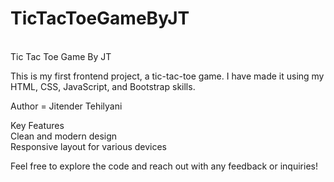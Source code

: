 # TicTacToeGameByJT
<br>
Tic Tac Toe Game By JT
<br>

This is my first frontend project, a tic-tac-toe game. I have made it using my HTML, CSS, JavaScript, and Bootstrap skills.
<br>

Author = Jitender Tehilyani
<br>

Key Features
<br>
Clean and modern design
<br>
Responsive layout for various devices
<br>

Feel free to explore the code and reach out with any feedback or inquiries!



